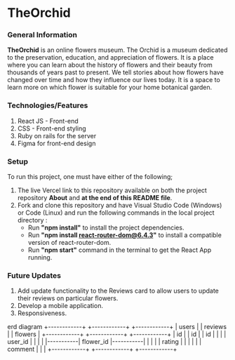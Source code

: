 # TheOrchid



### General Information
**TheOrchid** is an online flowers museum. The Orchid is a museum dedicated to the preservation, education, and appreciation of flowers.
It is a place where you can learn about the history of flowers and their beauty from thousands of years past to present. We tell stories about how flowers have changed over time and how they influence our lives today. It is a space to learn more on which flower is suitable for your home botanical garden.

### Technologies/Features 
1. React JS - Front-end
2. CSS - Front-end styling
3. Ruby on rails for the server
4. Figma for front-end design

### Setup
To run this project, one must have either of the following;
1. The live Vercel link to this repository available on both the project repository **About** and **at the end of this README file**.
2. Fork and clone this repository and have Visual Studio Code (Windows) or Code (Linux) and run the following commands in the local project directory :
    * Run __"npm install"__ to install the project dependencies.
    * Run __"npm install react-router-dom@6.4.3"__ to install a compatible version of react-router-dom.
    * Run __"npm start"__ command in the terminal to get the React App running.

### Future Updates
1. Add update functionality to the Reviews card to allow users to update their reviews on particular flowers.
2. Develop a mobile application.
3. Responsiveness.

erd diagram 
        +------------+           +------------+           +------------+
        |   users    |           |  reviews   |           |  flowers   |
        +------------+           +------------+           +------------+
        | id         |           | id         |           | id         |
        |            |           | user_id    |           |            |
        |            |-----------| flower_id  |-----------|            |
        |            |           | rating     |           |            |
        |            |           | comment    |           |            |
        +------------+           +------------+           +------------+

